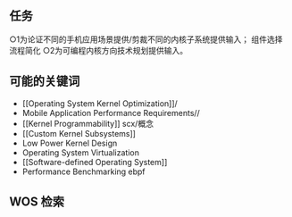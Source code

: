 ## 任务
○1为论证不同的手机应用场景提供/剪裁不同的内核子系统提供输入；
	组件选择
	流程简化
○2为可编程内核方向技术规划提供输入。
## 可能的关键词
- [[Operating System Kernel Optimization]]/
- Mobile Application Performance Requirements//
- [[Kernel Programmability]] scx/概念
- [[Custom Kernel Subsystems]]
- Low Power Kernel Design
- Operating System Virtualization
- [[Software-defined Operating System]]
- Performance Benchmarking
ebpf
## WOS 检索

